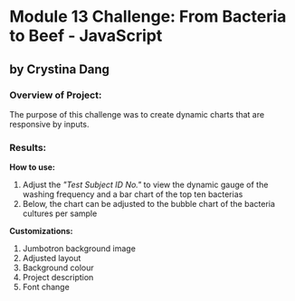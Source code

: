 # Module 13 Challenge: From Bacteria to Beef - JavaScript
## by Crystina Dang

### Overview of Project: 
The purpose of this challenge was to create dynamic charts that are responsive by inputs.

### Results: 

**How to use:**
1. Adjust the *"Test Subject ID No."* to view the dynamic gauge of the washing frequency and a bar chart of the top ten bacterias
2. Below, the chart can be adjusted to the bubble chart of the bacteria cultures per sample

**Customizations:**
1. Jumbotron background image
2. Adjusted layout
3. Background colour
4. Project description
5. Font change